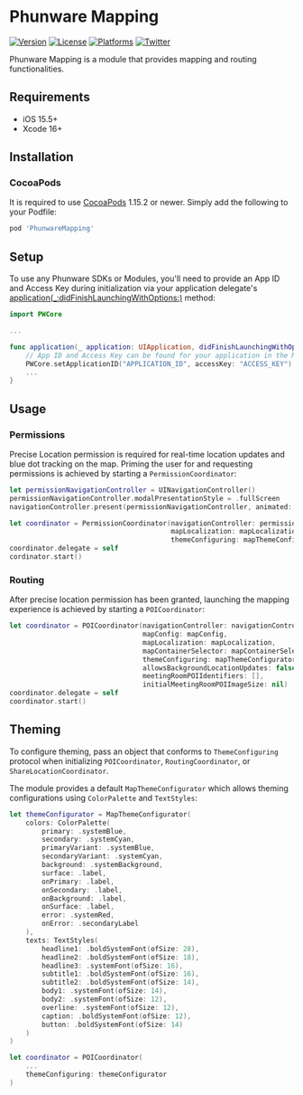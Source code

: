 # Phunware Mapping

[![Version](https://img.shields.io/cocoapods/v/PhunwareMapping.svg?style=flat-square)](https://cocoapods.org/pods/PhunwareMapping) [![License](https://img.shields.io/cocoapods/l/PhunwareMapping.svg?style=flat-square)](https://cocoapods.org/pods/PhunwareMapping) [![Platforms](https://img.shields.io/cocoapods/p/PhunwareMapping?style=flat-square)](https://cocoapods.org/pods/PhunwareMapping) [![Twitter](https://img.shields.io/badge/twitter-@phunware-blue.svg?style=flat-square)](https://twitter.com/phunware)

Phunware Mapping is a module that provides mapping and routing functionalities.

## Requirements

- iOS 15.5+
- Xcode 16+

## Installation

### CocoaPods

It is required to use [CocoaPods](http://www.cocoapods.org) 1.15.2 or newer. Simply add the following to your Podfile:

```ruby
pod 'PhunwareMapping'
```

## Setup

To use any Phunware SDKs or Modules, you'll need to provide an App ID and Access Key during initialization via your application delegate's [application(_:didFinishLaunchingWithOptions:)](https://developer.apple.com/documentation/uikit/uiapplicationdelegate/1622921-application) method:

```swift
import PWCore

...

func application(_ application: UIApplication, didFinishLaunchingWithOptions launchOptions: [UIApplication.LaunchOptionsKey : Any]? = nil) -> Bool {
    // App ID and Access Key can be found for your application in the MaaS portal at: http://maas.phunware.com/clients
    PWCore.setApplicationID("APPLICATION_ID", accessKey: "ACCESS_KEY")
    ...
}
```

## Usage

### Permissions

Precise Location permission is required for real-time location updates and blue dot tracking on the map. Priming the user for and requesting permissions is achieved by starting a `PermissionCoordinator`:

```swift
let permissionNavigationController = UINavigationController()
permissionNavigationController.modalPresentationStyle = .fullScreen
navigationController.present(permissionNavigationController, animated: true)

let coordinator = PermissionCoordinator(navigationController: permissionNavigationController,
                                        mapLocalization: mapLocalization,
                                        themeConfiguring: mapThemeConfigurator)
coordinator.delegate = self
cordinator.start()
```

### Routing

After precise location permission has been granted, launching the mapping experience is achieved by starting a `POICoordinator`:

```swift
let coordinator = POICoordinator(navigationController: navigationController,
                                 mapConfig: mapConfig,
                                 mapLocalization: mapLocalization,
                                 mapContainerSelector: mapContainerSelector,
                                 themeConfiguring: mapThemeConfigurator,
                                 allowsBackgroundLocationUpdates: false,
                                 meetingRoomPOIIdentifiers: [],
                                 initialMeetingRoomPOIImageSize: nil)
coordinator.delegate = self
coordinator.start()
```

## Theming

To configure theming, pass an object that conforms to `ThemeConfiguring` protocol when initializing `POICoordinator`, `RoutingCoordinator`, or `ShareLocationCoordinator`.

The module provides a default `MapThemeConfigurator` which allows theming configurations using `ColorPalette` and `TextStyles`:

```swift
let themeConfigurator = MapThemeConfigurator(
    colors: ColorPalette(
        primary: .systemBlue,
        secondary: .systemCyan,
        primaryVariant: .systemBlue,
        secondaryVariant: .systemCyan,
        background: .systemBackground,
        surface: .label,
        onPrimary: .label,
        onSecondary: .label,
        onBackground: .label,
        onSurface: .label,
        error: .systemRed,
        onError: .secondaryLabel
    ),
    texts: TextStyles(
        headline1: .boldSystemFont(ofSize: 28),
        headline2: .boldSystemFont(ofSize: 18),
        headline3: .systemFont(ofSize: 16),
        subtitle1: .boldSystemFont(ofSize: 16),
        subtitle2: .boldSystemFont(ofSize: 14),
        body1: .systemFont(ofSize: 14),
        body2: .systemFont(ofSize: 12),
        overline: .systemFont(ofSize: 12),
        caption: .boldSystemFont(ofSize: 12),
        button: .boldSystemFont(ofSize: 14)
    )
)

let coordinator = POICoordinator(
    ...
    themeConfiguring: themeConfigurator
)
```
